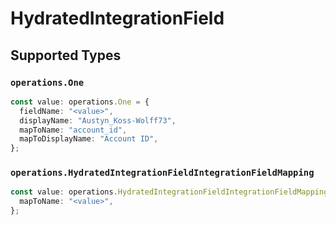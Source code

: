 # HydratedIntegrationField


## Supported Types

### `operations.One`

```typescript
const value: operations.One = {
  fieldName: "<value>",
  displayName: "Austyn_Koss-Wolff73",
  mapToName: "account_id",
  mapToDisplayName: "Account ID",
};
```

### `operations.HydratedIntegrationFieldIntegrationFieldMapping`

```typescript
const value: operations.HydratedIntegrationFieldIntegrationFieldMapping = {
  mapToName: "<value>",
};
```

